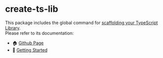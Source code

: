 # create-ts-lib

This package includes the global command for [scaffolding your TypeScript Library](https://github.com/emyann/typescript-webpack-starter).<br>
Please refer to its documentation:
* 🏠 [Github Page](https://emyann.github.io/typescript-webpack-starter/)
* 🚀 [Getting Started](https://github.com/emyann/typescript-webpack-starter)